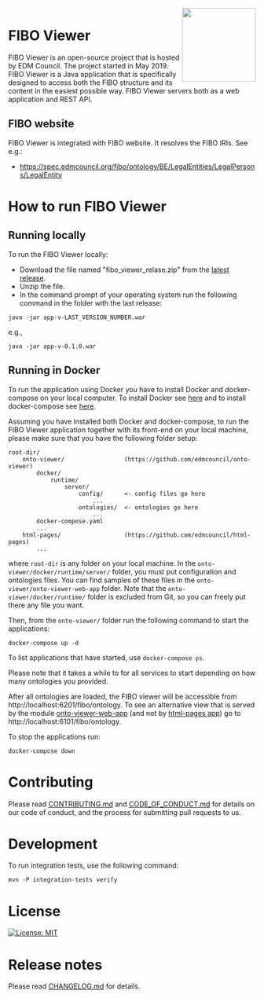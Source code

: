 <img src="https://spec.edmcouncil.org/fibo/htmlpages/master/latest/img/logo.66a988fe.png" width="150" align="right"/>

# FIBO Viewer

FIBO Viewer is an open-source project that is hosted by EDM Council. The project started in May 2019. FIBO Viewer is a Java application that is specifically designed to access both the FIBO structure and its content in the easiest possible way. FIBO Viewer servers both as a web application and REST API.


## FIBO website
FIBO Viewer is integrated with FIBO website. It resolves the FIBO IRIs. See e.g.:

* https://spec.edmcouncil.org/fibo/ontology/BE/LegalEntities/LegalPersons/LegalEntity


# How to run FIBO Viewer

## Running locally

To run the FIBO Viewer locally: 

* Download the file named "fibo\_viewer\_relase.zip" from the [latest release](https://github.com/edmcouncil/fibo-viewer/releases). 
* Unzip the file. 
* In the command prompt of your operating system run the following command in the folder with the last release: 

```
java -jar app-v-LAST_VERSION_NUMBER.war
```
e.g.,

```
java -jar app-v-0.1.0.war
```


## Running in Docker

To run the application using Docker you have to install Docker and docker-compose on your local computer.  To install Docker see [here](https://docs.docker.com/get-docker/) and to install docker-compose see [here](https://docs.docker.com/compose/install/). 

Assuming you have installed both Docker and docker-compose, to run the FIBO Viewer application together with its front-end on your local machine, please make sure that you have the following folder setup:

```
root-dir/
    onto-viewer/                 (https://github.com/edmcouncil/onto-viewer)
        docker/
            runtime/
                server/
                    config/      <- config files go here
                        ...
                    ontologies/  <- ontologies go here
                        ...
        docker-compose.yaml
        ...
    html-pages/                  (https://github.com/edmcouncil/html-pages)
        ...
```

where `root-dir` is any folder on your local machine.  In the `onto-viewer/docker/runtime/server/` folder, you must put configuration and ontologies files.  You can find samples of these files in the `onto-viewer/onto-viewer-web-app` folder.  Note that the `onto-viewer/docker/runtime/` folder is excluded from Git, so you can freely put there any file you want.

Then, from the `onto-viewer/` folder run the following command to start the applications:

```
docker-compose up -d
```
To list applications that have started, use ```docker-compose ps```.

Please note that it takes a while to for all services to start depending on how many ontologies you provided.

After all ontologies are loaded, the FIBO viewer will be accessible from http://localhost:6201/fibo/ontology. To see an alternative view that is served by the module [onto-viewer-web-app](https://github.com/edmcouncil/onto-viewer/tree/develop/onto-viewer-web-app) (and not by [html-pages app](https://github.com/edmcouncil/html-pages)) go to http://localhost:6101/fibo/ontology.

To stop the applications run:

```
docker-compose down
```


# Contributing
Please read [CONTRIBUTING.md](CONTRIBUTING.md) and [CODE_OF_CONDUCT.md](CODE_OF_CONDUCT.md) for details on our code of conduct, and the process for submitting pull requests to us.


# Development

To run integration tests, use the following command:

```shell
mvn -P integration-tests verify
```


# License
[![License: MIT](https://img.shields.io/badge/License-MIT-yellow.svg)](LICENSE)


# Release notes

Please read [CHANGELOG.md](CHANGELOG.md) for details.
